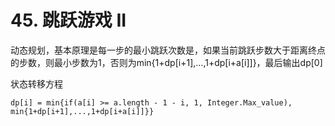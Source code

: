 # 45. 跳跃游戏 II

动态规划，基本原理是每一步的最小跳跃次数是，如果当前跳跃步数大于距离终点的步数，则最小步数为1，否则为min{1+dp[i+1],...,1+dp[i+a[i]]}，最后输出dp[0]

状态转移方程


```
dp[i] = min{if(a[i] >= a.length - 1 - i, 1, Integer.Max_value), min{1+dp[i+1],...,1+dp[i+a[i]]}}
```




